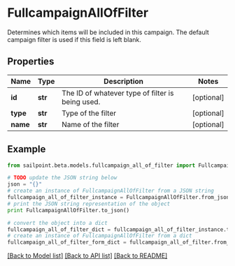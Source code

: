 # FullcampaignAllOfFilter

Determines which items will be included in this campaign. The default campaign filter is used if this field is left blank.

## Properties
Name | Type | Description | Notes
------------ | ------------- | ------------- | -------------
**id** | **str** | The ID of whatever type of filter is being used. | [optional] 
**type** | **str** | Type of the filter | [optional] 
**name** | **str** | Name of the filter | [optional] 

## Example

```python
from sailpoint.beta.models.fullcampaign_all_of_filter import FullcampaignAllOfFilter

# TODO update the JSON string below
json = "{}"
# create an instance of FullcampaignAllOfFilter from a JSON string
fullcampaign_all_of_filter_instance = FullcampaignAllOfFilter.from_json(json)
# print the JSON string representation of the object
print FullcampaignAllOfFilter.to_json()

# convert the object into a dict
fullcampaign_all_of_filter_dict = fullcampaign_all_of_filter_instance.to_dict()
# create an instance of FullcampaignAllOfFilter from a dict
fullcampaign_all_of_filter_form_dict = fullcampaign_all_of_filter.from_dict(fullcampaign_all_of_filter_dict)
```
[[Back to Model list]](../README.md#documentation-for-models) [[Back to API list]](../README.md#documentation-for-api-endpoints) [[Back to README]](../README.md)


